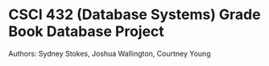 # CSCI 432 (Database Systems) Grade Book Database Project 
Authors: Sydney Stokes, Joshua Wallington, Courtney Young
